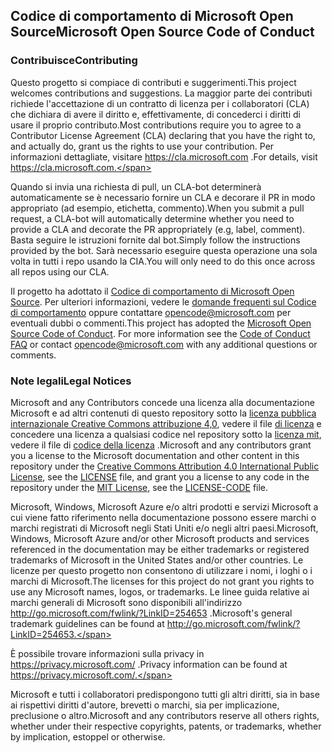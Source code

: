 ## <a name="microsoft-open-source-code-of-conduct"></a><span data-ttu-id="c14db-101">Codice di comportamento di Microsoft Open Source</span><span class="sxs-lookup"><span data-stu-id="c14db-101">Microsoft Open Source Code of Conduct</span></span>

### <a name="contributing"></a><span data-ttu-id="c14db-102">Contribuisce</span><span class="sxs-lookup"><span data-stu-id="c14db-102">Contributing</span></span>

<span data-ttu-id="c14db-103">Questo progetto si compiace di contributi e suggerimenti.</span><span class="sxs-lookup"><span data-stu-id="c14db-103">This project welcomes contributions and suggestions.</span></span>  <span data-ttu-id="c14db-104">La maggior parte dei contributi richiede l'accettazione di un contratto di licenza per i collaboratori (CLA) che dichiara di avere il diritto e, effettivamente, di concederci i diritti di usare il proprio contributo.</span><span class="sxs-lookup"><span data-stu-id="c14db-104">Most contributions require you to agree to a Contributor License Agreement (CLA) declaring that you have the right to, and actually do, grant us the rights to use your contribution.</span></span> <span data-ttu-id="c14db-105">Per informazioni dettagliate, visitare https://cla.microsoft.com .</span><span class="sxs-lookup"><span data-stu-id="c14db-105">For details, visit https://cla.microsoft.com.</span></span>

<span data-ttu-id="c14db-106">Quando si invia una richiesta di pull, un CLA-bot determinerà automaticamente se è necessario fornire un CLA e decorare il PR in modo appropriato (ad esempio, etichetta, commento).</span><span class="sxs-lookup"><span data-stu-id="c14db-106">When you submit a pull request, a CLA-bot will automatically determine whether you need to provide a CLA and decorate the PR appropriately (e.g, label, comment).</span></span> <span data-ttu-id="c14db-107">Basta seguire le istruzioni fornite dal bot.</span><span class="sxs-lookup"><span data-stu-id="c14db-107">Simply follow the instructions provided by the bot.</span></span> <span data-ttu-id="c14db-108">Sarà necessario eseguire questa operazione una sola volta in tutti i repo usando la CIA.</span><span class="sxs-lookup"><span data-stu-id="c14db-108">You will only need to do this once across all repos using our CLA.</span></span>

<span data-ttu-id="c14db-p103">Il progetto ha adottato il [Codice di comportamento di Microsoft Open Source](https://opensource.microsoft.com/codeofconduct/). Per ulteriori informazioni, vedere le [domande frequenti sul Codice di comportamento](https://opensource.microsoft.com/codeofconduct/faq/) oppure contattare [opencode@microsoft.com](mailto:opencode@microsoft.com) per eventuali dubbi o commenti.</span><span class="sxs-lookup"><span data-stu-id="c14db-p103">This project has adopted the [Microsoft Open Source Code of Conduct](https://opensource.microsoft.com/codeofconduct/). For more information see the [Code of Conduct FAQ](https://opensource.microsoft.com/codeofconduct/faq/) or contact [opencode@microsoft.com](mailto:opencode@microsoft.com) with any additional questions or comments.</span></span>

### <a name="legal-notices"></a><span data-ttu-id="c14db-111">Note legali</span><span class="sxs-lookup"><span data-stu-id="c14db-111">Legal Notices</span></span>

<span data-ttu-id="c14db-112">Microsoft and any Contributors concede una licenza alla documentazione Microsoft e ad altri contenuti di questo repository sotto la [licenza pubblica internazionale Creative Commons attribuzione 4,0](https://creativecommons.org/licenses/by/4.0/legalcode), vedere il file [di licenza](LICENSE) e concedere una licenza a qualsiasi codice nel repository sotto la [licenza mit](https://opensource.org/licenses/MIT), vedere il file di [codice della licenza](LICENSE-CODE) .</span><span class="sxs-lookup"><span data-stu-id="c14db-112">Microsoft and any contributors grant you a license to the Microsoft documentation and other content in this repository under the [Creative Commons Attribution 4.0 International Public License](https://creativecommons.org/licenses/by/4.0/legalcode), see the [LICENSE](LICENSE) file, and grant you a license to any code in the repository under the [MIT License](https://opensource.org/licenses/MIT), see the [LICENSE-CODE](LICENSE-CODE) file.</span></span>

<span data-ttu-id="c14db-113">Microsoft, Windows, Microsoft Azure e/o altri prodotti e servizi Microsoft a cui viene fatto riferimento nella documentazione possono essere marchi o marchi registrati di Microsoft negli Stati Uniti e/o negli altri paesi.</span><span class="sxs-lookup"><span data-stu-id="c14db-113">Microsoft, Windows, Microsoft Azure and/or other Microsoft products and services referenced in the documentation may be either trademarks or registered trademarks of Microsoft in the United States and/or other countries.</span></span>
<span data-ttu-id="c14db-114">Le licenze per questo progetto non consentono di utilizzare i nomi, i loghi o i marchi di Microsoft.</span><span class="sxs-lookup"><span data-stu-id="c14db-114">The licenses for this project do not grant you rights to use any Microsoft names, logos, or trademarks.</span></span>
<span data-ttu-id="c14db-115">Le linee guida relative ai marchi generali di Microsoft sono disponibili all'indirizzo http://go.microsoft.com/fwlink/?LinkID=254653 .</span><span class="sxs-lookup"><span data-stu-id="c14db-115">Microsoft's general trademark guidelines can be found at http://go.microsoft.com/fwlink/?LinkID=254653.</span></span>

<span data-ttu-id="c14db-116">È possibile trovare informazioni sulla privacy in https://privacy.microsoft.com/ .</span><span class="sxs-lookup"><span data-stu-id="c14db-116">Privacy information can be found at https://privacy.microsoft.com/.</span></span>

<span data-ttu-id="c14db-117">Microsoft e tutti i collaboratori predispongono tutti gli altri diritti, sia in base ai rispettivi diritti d'autore, brevetti o marchi, sia per implicazione, preclusione o altro.</span><span class="sxs-lookup"><span data-stu-id="c14db-117">Microsoft and any contributors reserve all others rights, whether under their respective copyrights, patents, or trademarks, whether by implication, estoppel or otherwise.</span></span>
